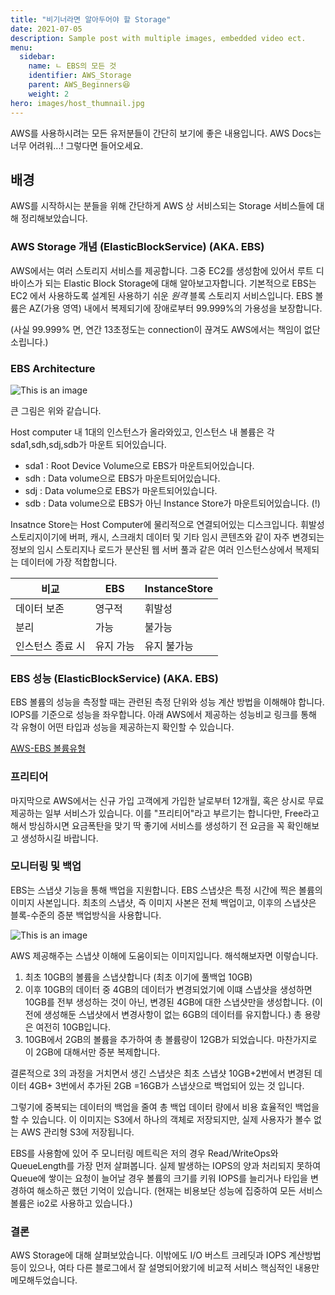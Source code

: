 ```yaml
---
title: "비기너라면 알아두어야 할 Storage"
date: 2021-07-05
description: Sample post with multiple images, embedded video ect.
menu:
  sidebar:
    name: ㄴ EBS의 모든 것
    identifier: AWS_Storage
    parent: AWS_Beginners😆
    weight: 2
hero: images/host_thumnail.jpg
---
```

AWS를 사용하시려는 모든 유저분들이 간단히 보기에 좋은 내용입니다. AWS Docs는 너무 어려워...! 그렇다면 들어오세요.

<!--more-->

## 배경
AWS를 시작하시는 분들을 위해 간단하게 AWS 상 서비스되는 Storage 서비스들에 대해 정리해보았습니다.

### AWS Storage 개념 (ElasticBlockService) (AKA. EBS)
AWS에서는 여러 스토리지 서비스를 제공합니다. 그중 EC2를 생성함에 있어서 루트 디바이스가 되는 Elastic Block Storage에 대해 알아보고자합니다.
기본적으로 EBS는 EC2 에서 사용하도록 설계된 사용하기 쉬운 *원격* 블록 스토리지 서비스입니다.
EBS 볼륨은 AZ(가용 영역) 내에서 복제되기에 장애로부터 99.999%의 가용성을 보장합니다. 

(사실 99.999% 면, 연간 13초정도는 connection이 끊겨도 AWS에서는 책임이 없단 소립니다.)

### EBS Architecture

![This is an image](images/ebs.jpg)

큰 그림은 위와 같습니다.

Host computer 내 1대의 인스턴스가 올라와있고, 인스턴스 내 볼륨은 각 sda1,sdh,sdj,sdb가 마운트 되어있습니다.
- sda1 : Root Device Volume으로 EBS가 마운트되어있습니다.
- sdh  : Data volume으로 EBS가 마운트되어있습니다.
- sdj  : Data volume으로 EBS가 마운트되어있습니다.
- sdb  : Data volume으로 EBS가 아닌 Instance Store가 마운트되어있습니다. (!)

Insatnce Store는 Host Computer에 물리적으로 연결되어있는 디스크입니다. 휘발성 스토리지이기에  버퍼, 캐시, 스크래치 데이터 및 기타 임시 콘텐츠와 같이 자주 변경되는 정보의 임시 스토리지나 로드가 분산된 웹 서버 풀과 같은 여러 인스턴스상에서 복제되는 데이터에 가장 적합합니다.

비교 | EBS | InstanceStore
-----|------|------
데이터 보존 | 영구적 | 휘발성
분리| 가능 | 불가능
인스턴스 종료 시 | 유지 가능 | 유지 불가능

### EBS 성능 (ElasticBlockService) (AKA. EBS)
EBS 볼륨의 성능을 측정할 때는 관련된 측정 단위와 성능 계산 방법을 이해해야 합니다.
IOPS를 기준으로 성능을 좌우합니다. 아래 AWS에서 제공하는 성능비교 링크를 통해 각 유형이 어떤 타입과 성능을 제공하는지 확인할 수 있습니다.

[AWS-EBS 볼륨유형](https://docs.aws.amazon.com/ko_kr/AWSEC2/latest/UserGuide/ebs-volume-types.html)


### 프리티어
마지막으로 AWS에서는 신규 가입 고객에게 가입한 날로부터 12개월, 혹은 상시로 무료 제공하는 일부 서비스가 있습니다.
이를 "프리티어"라고 부르기는 합니다만, Free라고해서 방심하시면 요금폭탄을 맞기 딱 좋기에 서비스를 생성하기 전 요금을 꼭 확인해보고 생성하시길 바랍니다.

### 모니터링 및 백업
EBS는 스냅샷 기능을 통해 백업을 지원합니다.
EBS 스냅샷은 특정 시간에 찍은 볼륨의 이미지 사본입니다. 최초의 스냅샷, 즉 이미지 사본은 전체 백업이고, 이후의 스냅샷은 블록-수준의 증분 백업방식을 사용합니다.


![This is an image](images/ebs_snap.jpg)

AWS 제공해주는 스냅샷 이해에 도움이되는 이미지입니다.
해석해보자면 이렇습니다.

1. 최초 10GB의 볼륨을 스냅샷합니다 (최초 이기에 풀백업 10GB)
2. 이후 10GB의 데이터 중 4GB의 데이터가 변경되었기에 이떄 스냅샷을 생성하면 10GB를 전부 생성하는 것이 아닌, 변경된 4GB에 대한 스냅샷만을 생성합니다. (이전에 생성해둔 스냅샷에서 변경사항이 없는 6GB의 데이터를 유지합니다.) 총 용량은 여전히 10GB입니다.
3. 10GB에서 2GB의 볼륨을 추가하여 총 볼륨량이 12GB가 되었습니다. 마찬가지로 이 2GB에 대해서만 증분 복제합니다.

결론적으로 3의 과정을 거치면서 생긴 스냅샷은 최초 스냅샷 10GB+2번에서 변경된 데이터 4GB+ 3번에서 추가된 2GB =16GB가 스냅샷으로 백업되어 있는 것 입니다.

그렇기에 중복되는 데이터의 백업을 줄여 총 백업 데이터 량에서 비용 효율적인 백업을 할 수 있습니다.
이 이미지는 S3에서 하나의 객체로 저장되지만, 실제 사용자가 볼수 없는 AWS 관리형 S3에 저장됩니다.


EBS를 사용함에 있어 주 모니터링 메트릭은 저의 경우 Read/WriteOps와 QueueLength를 가장 먼저 살펴봅니다.
실제 발생하는 IOPS의 양과 처리되지 못하여 Queue에 쌓이는 요청이 늘어날 경우 볼륨의 크기를 키워 IOPS를 늘리거나 타입을 변경하여 해소하곤 했던 기억이 있습니다. (현재는 비용보단 성능에 집중하여 모든 서비스 볼륨은 io2로 사용하고 있습니다.)

### 결론
AWS Storage에 대해 살펴보았습니다. 이밖에도 I/O 버스트 크레딧과 IOPS 계산방법 등이 있으나, 여타 다른 블로그에서 잘 설명되어왔기에
비교적 서비스 핵심적인 내용만 메모해두었습니다. 